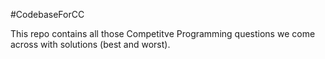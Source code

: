 #CodebaseForCC

This repo contains all those Competitve Programming questions we come across with solutions (best and worst).

